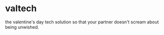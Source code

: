 # valtech
the valentine's day tech solution so that your partner doesn't scream about being unwished.
